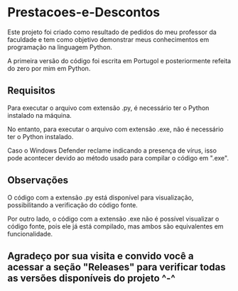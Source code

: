 # Prestacoes-e-Descontos
Este projeto foi criado como resultado de pedidos do meu professor da faculdade e tem como objetivo demonstrar meus conhecimentos em programação na linguagem Python.

A primeira versão do código foi escrita em Portugol e posteriormente refeita do zero por mim em Python.

## Requisitos
Para executar o arquivo com extensão .py, é necessário ter o Python instalado na máquina.

No entanto, para executar o arquivo com extensão .exe, não é necessário ter o Python instalado.

Caso o Windows Defender reclame indicando a presença de vírus, isso pode acontecer devido ao método usado para compilar o código em ".exe".

## Observações
O código com a extensão .py está disponível para visualização, possibilitando a verificação do código fonte.

Por outro lado, o código com a extensão .exe não é possível visualizar o código fonte, pois ele já está compilado, mas ambos são equivalentes em funcionalidade.

## Agradeço por sua visita e convido você a acessar a seção "Releases" para verificar todas as versões disponíveis do projeto ^-^
